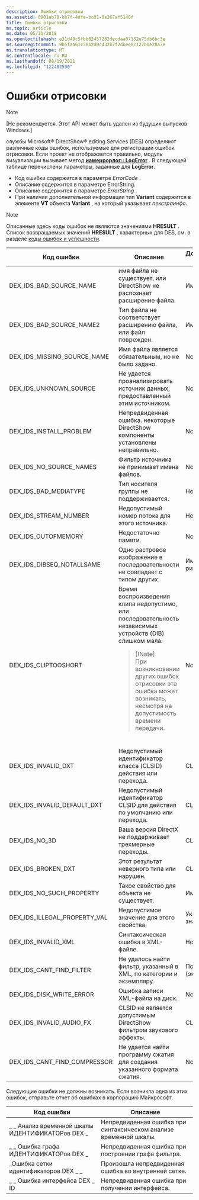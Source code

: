 ```yaml
---
description: Ошибки отрисовки
ms.assetid: 8901eb78-bb7f-4dfe-bc01-0a267af5140f
title: Ошибки отрисовки
ms.topic: article
ms.date: 05/31/2018
ms.openlocfilehash: e31d49c5fbb82457282decdaa07152e75db6bc3e
ms.sourcegitcommit: 9b5faa61c38b2d0c432b7f2dbee8c127b0e28a7e
ms.translationtype: MT
ms.contentlocale: ru-RU
ms.lasthandoff: 08/19/2021
ms.locfileid: "122482590"
---
```

# <a name="rendering-errors"></a>Ошибки отрисовки

> [!Note]  
> \[Не рекомендуется. Этот API может быть удален из будущих выпусков Windows.\]

 

службы Microsoft® DirectShow® editing Services (DES) определяют различные коды ошибок, используемые для регистрации ошибок отрисовки. Если проект не отображается правильно, модуль визуализации вызывает метод [**иамеррорлог:: LogError**](iamerrorlog-logerror.md) . В следующей таблице перечислены параметры, заданные для **LogError**.

-   Код ошибки содержится в параметре *ErrorCode* .
-   Описание содержится в параметре ErrorString.
-   Описание содержится в параметре *ErrorString* .
-   При наличии дополнительной информации тип **Variant** содержится в элементе **VT** объекта **Variant** , на который указывает *пекстраинфо*.

> [!Note]  
> Описанные здесь коды ошибок не являются значениями **HRESULT** . Список возвращаемых значений **HRESULT** , характерных для DES, см. в разделе [коды ошибок и успешности](error-and-success-codes.md).

 




| Код ошибки | Описание | Дополнительные сведения | Тип Variant  | 
|------------|-------------|-------------------|--------------|
| DEX_IDS_BAD_SOURCE_NAME | имя файла не существует, или DirectShow не распознает расширение файла. | Имя файла | <strong>ОСВОБОЖДАЕМОЙ</strong> | 
| DEX_IDS_BAD_SOURCE_NAME2 | Тип файла не соответствует расширению файла, или файл поврежден. | Имя файла | <strong>ОСВОБОЖДАЕМОЙ</strong> | 
| DEX_IDS_MISSING_SOURCE_NAME | Имя файла является обязательным, но не было задано. | None | Неприменимо | 
| DEX_IDS_UNKNOWN_SOURCE | Не удается проанализировать источник данных, предоставленный этим источником. | None | Неприменимо | 
| DEX_IDS_INSTALL_PROBLEM | Непредвиденная ошибка. некоторые DirectShow компоненты установлены неправильно. | None | Неприменимо | 
| DEX_IDS_NO_SOURCE_NAMES | Фильтр источника не принимает имена файлов. | None | Неприменимо | 
| DEX_IDS_BAD_MEDIATYPE | Тип носителя группы не поддерживается. | Номер группы | <strong>int</strong> | 
| DEX_IDS_STREAM_NUMBER | Недопустимый номер потока для этого источника. | Номер потока | <strong>int</strong> | 
| DEX_IDS_OUTOFMEMORY | Недостаточно памяти. | None | Неприменимо | 
| DEX_IDS_DIBSEQ_NOTALLSAME | Одно растровое изображение в последовательности не совпадает с типом других. | Имя точечного рисунка | <strong>ОСВОБОЖДАЕМОЙ</strong> | 
| DEX_IDS_CLIPTOOSHORT | Время воспроизведения клипа недопустимо, или последовательность независимых устройств (DIB) слишком мала.<blockquote>[!Note]<br />При возникновении других ошибок отрисовки эта ошибка может возникать, несмотря на допустимость времени передачи.</blockquote><br /> | None | Неприменимо | 
| DEX_IDS_INVALID_DXT | Недопустимый идентификатор класса (CLSID) действия или перехода. | CLSID | <strong>ОСВОБОЖДАЕМОЙ</strong> | 
| DEX_IDS_INVALID_DEFAULT_DXT | Недопустимый идентификатор CLSID для действия по умолчанию или перехода. | CLSID | <strong>ОСВОБОЖДАЕМОЙ</strong> | 
| DEX_IDS_NO_3D | Ваша версия DirectX не поддерживает трехмерные переходы. | CLSID | <strong>ОСВОБОЖДАЕМОЙ</strong> | 
| DEX_IDS_BROKEN_DXT | Этот результат неверного типа или нарушен. | CLSID | <strong>ОСВОБОЖДАЕМОЙ</strong> | 
| DEX_IDS_NO_SUCH_PROPERTY | Такое свойство для объекта не существует. | Имя свойства | <strong>ОСВОБОЖДАЕМОЙ</strong> | 
| DEX_IDS_ILLEGAL_PROPERTY_VAL | Недопустимое значение для этого свойства. | Указанное значение | <strong>ЗНАЧЕНИЕ</strong> | 
| DEX_IDS_INVALID_XML | Синтаксическая ошибка в XML-файле. | Номер строки | VT_I4 (4-байтное целое число) | 
| DEX_IDS_CANT_FIND_FILTER | Не удалось найти фильтр, указанный в XML, по категории и экземпляру. | Понятное имя (экземпляр) | <strong>ОСВОБОЖДАЕМОЙ</strong> | 
| DEX_IDS_DISK_WRITE_ERROR | Ошибка записи XML-файла на диск. | None | Неприменимо | 
| DEX_IDS_INVALID_AUDIO_FX | CLSID не является допустимым DirectShow фильтром звукового эффекты. | CLSID | <strong>ОСВОБОЖДАЕМОЙ</strong> | 
| DEX_IDS_CANT_FIND_COMPRESSOR | Не удается найти программу сжатия для создания указанного формата сжатия. | None | Неприменимо | 




 

Следующие ошибки не должны возникать. Если возникла одна из этих ошибок, отправьте отчет об ошибках в корпорацию Майкрософт.



| Код ошибки                 | Описание                                 |
|----------------------------|---------------------------------------------|
| \_ \_ Анализ временной шкалы ИДЕНТИФИКАТОРов DEX \_  | Непредвиденная ошибка при синтаксическом анализе временной шкалы.      |
| \_ \_ Ошибка графа ИДЕНТИФИКАТОРов DEX \_     | Непредвиденная ошибка при построении графа фильтра. |
| \_Ошибка сетки идентификаторов DEX \_ \_      | Произошла непредвиденная ошибка во внутренней сетке.    |
| \_ \_ Ошибка интерфейса DEX \_ ID | Непредвиденная ошибка при получении интерфейса.      |



 

 

 




